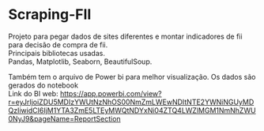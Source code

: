 # Scraping-FII
Projeto para pegar dados de sites diferentes e montar indicadores de fii para decisão de compra de fii. <br>
Principais bibliotecas usadas. <br>
Pandas, Matplotlib, Seaborn, BeautifulSoup.<br>

Também tem o arquivo de Power bi para melhor visualização. Os dados são gerados do notebook <br>
Link do BI web:
https://app.powerbi.com/view?r=eyJrIjoiZDU5MDIzYWUtNzNhOS00NmZmLWEwNDItNTE2YWNiNGUyMDQzIiwidCI6IjM1YTA3ZmE5LTEyMWQtNDYxNi04ZTQ4LWZlMGM1NmNhZWU0NyJ9&pageName=ReportSection
